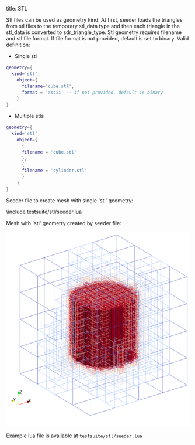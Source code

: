 title: STL

Stl files can be used as geometry kind. At first, seeder loads the 
triangles from stl files to the temporary stl_data type and
then each triangle in the stl_data is converted to sdr_triangle_type.
Stl geometry requires filename and stl file format. If file format
is not provided, default is set to binary.
Valid definition:

* Single stl
```lua
geometry={
  kind='stl', 
    object={
      filename='cube.stl',
      format = 'ascii' -- if not provided, default is binary
    }
}
```

* Multiple stls
```lua
geometry={
  kind='stl', 
    object={
      {
      filename = 'cube.stl'
      },
      {
      filename = 'cylinder.stl'
      }
    }
}
``` 

Seeder file to create mesh with single 'stl' geometry:

\include testsuite/stl/seeder.lua

Mesh with 'stl' geometry created by seeder file:

![stl_cylinder](stl_cylinder.png)

Example lua file is available at `testsuite/stl/seeder.lua`
